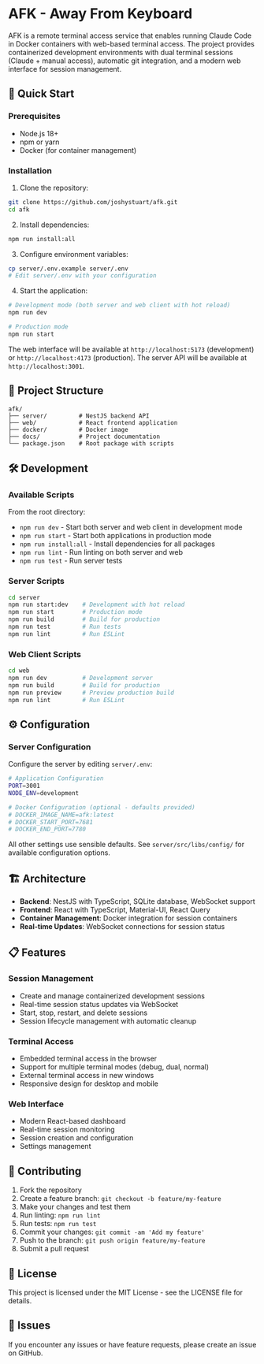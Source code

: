 # AFK - Away From Keyboard

AFK is a remote terminal access service that enables running Claude Code in Docker containers with web-based terminal access. The project provides containerized development environments with dual terminal sessions (Claude + manual access), automatic git integration, and a modern web interface for session management.

## 🚀 Quick Start

### Prerequisites

- Node.js 18+
- npm or yarn
- Docker (for container management)

### Installation

1. Clone the repository:

```bash
git clone https://github.com/joshystuart/afk.git
cd afk
```

2. Install dependencies:

```bash
npm run install:all
```

3. Configure environment variables:

```bash
cp server/.env.example server/.env
# Edit server/.env with your configuration
```

4. Start the application:

```bash
# Development mode (both server and web client with hot reload)
npm run dev

# Production mode
npm run start
```

The web interface will be available at `http://localhost:5173` (development) or `http://localhost:4173` (production).
The server API will be available at `http://localhost:3001`.

## 📁 Project Structure

```
afk/
├── server/         # NestJS backend API
├── web/            # React frontend application
├── docker/         # Docker image
├── docs/           # Project documentation
└── package.json    # Root package with scripts
```

## 🛠 Development

### Available Scripts

From the root directory:

- `npm run dev` - Start both server and web client in development mode
- `npm run start` - Start both applications in production mode
- `npm run install:all` - Install dependencies for all packages
- `npm run lint` - Run linting on both server and web
- `npm run test` - Run server tests

### Server Scripts

```bash
cd server
npm run start:dev    # Development with hot reload
npm run start        # Production mode
npm run build        # Build for production
npm run test         # Run tests
npm run lint         # Run ESLint
```

### Web Client Scripts

```bash
cd web
npm run dev          # Development server
npm run build        # Build for production
npm run preview      # Preview production build
npm run lint         # Run ESLint
```

## ⚙️ Configuration

### Server Configuration

Configure the server by editing `server/.env`:

```bash
# Application Configuration
PORT=3001
NODE_ENV=development

# Docker Configuration (optional - defaults provided)
# DOCKER_IMAGE_NAME=afk:latest
# DOCKER_START_PORT=7681
# DOCKER_END_PORT=7780
```

All other settings use sensible defaults. See `server/src/libs/config/` for available configuration options.

## 🏗 Architecture

- **Backend**: NestJS with TypeScript, SQLite database, WebSocket support
- **Frontend**: React with TypeScript, Material-UI, React Query
- **Container Management**: Docker integration for session containers
- **Real-time Updates**: WebSocket connections for session status

## 📋 Features

### Session Management

- Create and manage containerized development sessions
- Real-time session status updates via WebSocket
- Start, stop, restart, and delete sessions
- Session lifecycle management with automatic cleanup

### Terminal Access

- Embedded terminal access in the browser
- Support for multiple terminal modes (debug, dual, normal)
- External terminal access in new windows
- Responsive design for desktop and mobile

### Web Interface

- Modern React-based dashboard
- Real-time session monitoring
- Session creation and configuration
- Settings management

## 🤝 Contributing

1. Fork the repository
2. Create a feature branch: `git checkout -b feature/my-feature`
3. Make your changes and test them
4. Run linting: `npm run lint`
5. Run tests: `npm run test`
6. Commit your changes: `git commit -am 'Add my feature'`
7. Push to the branch: `git push origin feature/my-feature`
8. Submit a pull request

## 📄 License

This project is licensed under the MIT License - see the LICENSE file for details.

## 🐛 Issues

If you encounter any issues or have feature requests, please create an issue on GitHub.
